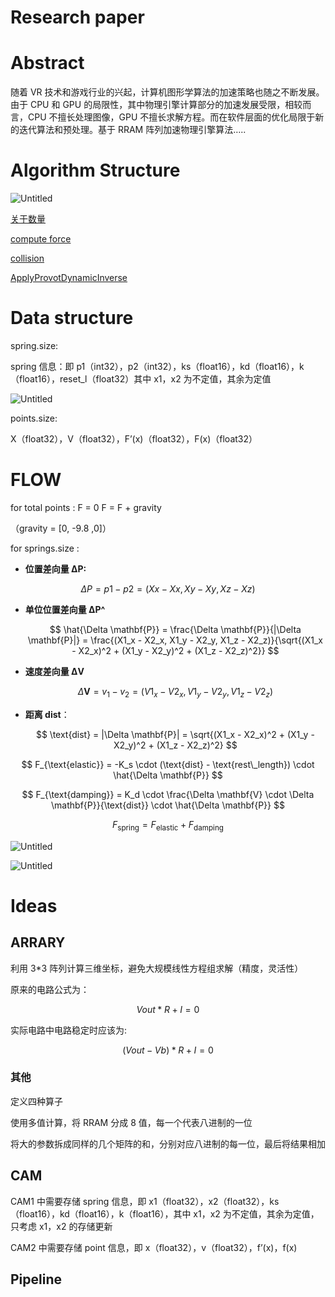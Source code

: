 # Research paper

# Abstract

随着 VR 技术和游戏行业的兴起，计算机图形学算法的加速策略也随之不断发展。由于 CPU 和 GPU 的局限性，其中物理引擎计算部分的加速发展受限，相较而言，CPU 不擅长处理图像，GPU 不擅长求解方程。而在软件层面的优化局限于新的迭代算法和预处理。基于 RRAM 阵列加速物理引擎算法…..

# **Algorithm Structure**

![Untitled](Research%20paper%2034781decbe604a0fb61ac2ca78157b1d/Untitled.jpeg)

[关于数量](https://www.notion.so/3e770534b7364541a81cf4ea4e2ea10c?pvs=21)

[compute force](https://www.notion.so/compute-force-3a26102f16f44a5ab122e01e0ca5a0d5?pvs=21)

[collision](https://www.notion.so/collision-9de01a59a217449db92ba0dbbe39d42a?pvs=21)

[ApplyProvotDynamicInverse](https://www.notion.so/ApplyProvotDynamicInverse-573f7207716246878d6e975c85c6e9eb?pvs=21)

# Data structure

spring.size:

spring 信息：即 p1（int32），p2（int32），ks（float16），kd（float16），k（float16），reset_l（float32）其中 x1，x2 为不定值，其余为定值

![Untitled](Research%20paper%2034781decbe604a0fb61ac2ca78157b1d/Untitled%201.jpeg)

points.size:

X（float32），V（float32），F’(x)（float32），F(x)（float32）

# FLOW

for total points :
F = 0
F = F + gravity

（gravity = [0, -9.8 ,0]）

for springs.size :

- **位置差向量 ΔP:**

$$
ΔP=p1−p2=(Xx−Xx,Xy−Xy,Xz−Xz)
$$

- **单位位置差向量 ΔP^**

  $$
  \hat{\Delta \mathbf{P}} = \frac{\Delta \mathbf{P}}{|\Delta \mathbf{P}|} = \frac{(X1_x - X2_x, X1_y - X2_y, X1_z - X2_z)}{\sqrt{(X1_x - X2_x)^2 + (X1_y - X2_y)^2 + (X1_z - X2_z)^2}}
  $$

- **速度差向量 ΔV**

  $$
  \Delta \mathbf{V} = v_1 - v_2 = (V1_x - V2_x, V1_y - V2_y, V1_z - V2_z)
  $$

- **距离 dist**：

  $$
  \text{dist} = |\Delta \mathbf{P}| = \sqrt{(X1_x - X2_x)^2 + (X1_y - X2_y)^2 + (X1_z - X2_z)^2}
  $$

$$
F_{\text{elastic}} = -K_s \cdot (\text{dist} - \text{rest\_length}) \cdot \hat{\Delta \mathbf{P}}
$$

$$
F_{\text{damping}} = K_d \cdot \frac{\Delta \mathbf{V} \cdot \Delta \mathbf{P}}{\text{dist}} \cdot \hat{\Delta \mathbf{P}}
$$

$$
F_{\text{spring}} = F_{\text{elastic}} + F_{\text{damping}}
$$

![Untitled](Research%20paper%2034781decbe604a0fb61ac2ca78157b1d/Untitled%202.jpeg)

![Untitled](Research%20paper%2034781decbe604a0fb61ac2ca78157b1d/Untitled%203.jpeg)

# Ideas

## ARRARY

利用 3*3 阵列计算三维坐标，避免大规模线性方程组求解（精度，灵活性）

原来的电路公式为：

$$
Vout*R+I=0
$$

实际电路中电路稳定时应该为:

$$
(Vout-Vb)*R+I=0
$$

### 其他

定义四种算子

使用多值计算，将 RRAM 分成 8 值，每一个代表八进制的一位

将大的参数拆成同样的几个矩阵的和，分别对应八进制的每一位，最后将结果相加

## CAM

CAM1 中需要存储 spring 信息，即 x1（float32），x2（float32），ks（float16），kd（float16），k（float16），其中 x1，x2 为不定值，其余为定值，只考虑 x1，x2 的存储更新

CAM2 中需要存储 point 信息，即 x（float32），v（float32），f’(x)，f(x)

## Pipeline